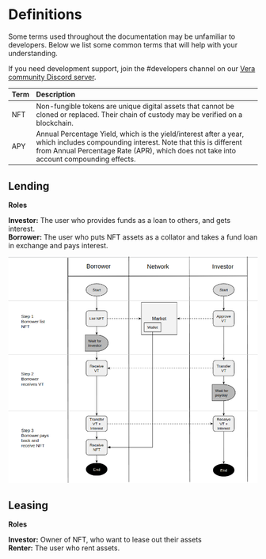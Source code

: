 # Definitions

Some terms used throughout the documentation may be unfamiliar to developers. Below we list some common terms that will help with your understanding. 

If you need development support,  join the \#developers channel on our [Vera community Discord server](https://vera.financial/discord).

| **Term** | Description |
| :--- | :--- |
| NFT | Non-fungible tokens are unique digital assets that cannot be cloned or replaced. Their chain of custody may be verified on a blockchain. |
| APY | Annual Percentage Yield, which is the yield/interest after a year, which includes compounding interest. Note that this is different from Annual Percentage Rate \(APR\), which does not take into account compounding effects. |

## Lending

**Roles**

**Investor:** The user who provides funds as a loan to others, and gets interest.  
**Borrower:** The user who puts NFT assets as a collator and takes a fund loan in exchange and pays interest.

![](../.gitbook/assets/screenshot-from-2021-04-15-17-01-24.png)

## Leasing

**Roles**

**Investor:** Owner of NFT, who want to lease out their assets  
**Renter:** The user who rent assets.



